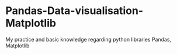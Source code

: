 # Pandas-Data-visualisation-Matplotlib
My practice and basic knowledge regarding python libraries Pandas, Matplotlib
